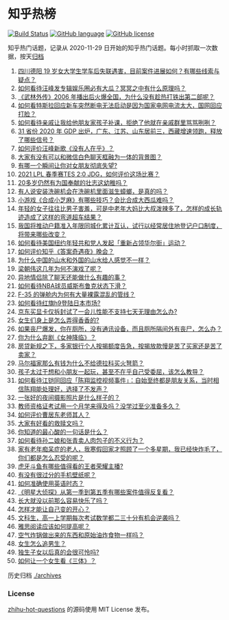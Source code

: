 # 知乎热榜
[![Build Status](https://github.com/ToWeLong/zhihu-hot-questions/workflows/CI/badge.svg)](https://github.com/ToWeLong/zhihu-hot-questions/actions)
[![GitHub language](https://img.shields.io/badge/language-golang-orange.svg)](https://golang.org/)
[![GitHub license](https://img.shields.io/github/license/ToWeLong/zhihu-hot-questions)](https://github.com/ToWeLong/zhihu-hot-questions/blob/main/LICENSE)

知乎热门话题，记录从 2020-11-29 日开始的知乎热门话题。每小时抓取一次数据，按天[归档](./archives)

<!-- BEGIN -->

1. [四川德阳 19 岁女大学生学车后失联遇害，目前案件进展如何？有哪些线索与疑点？](https://www.zhihu.com/question/442077436)
1. [如何看待汪峰发专辑娱乐圈必有大瓜？冥冥之中有什么原理吗？](https://www.zhihu.com/question/389238191)
1. [《武林外传》2006 年播出后火爆全国，为什么没有趁热打铁出第二部呢？](https://www.zhihu.com/question/440059226)
1. [如何看特斯拉回应新车突然断电无法启动是因为国家电网电流太大，国网回应打脸？](https://www.zhihu.com/question/442049252)
1. [如何看待亲戚让我给他朋友家孩子补课，拒绝了他就在亲戚群里骂骂咧咧？](https://www.zhihu.com/question/441427059)
1. [31 省份 2020 年 GDP 出炉，广东、江苏、山东居前三，西藏增速领跑，释放了哪些信号？](https://www.zhihu.com/question/441959527)
1. [如何评价汪峰新歌《没有人在乎》？](https://www.zhihu.com/question/442133570)
1. [大家有没有可以和微信白色聊天框融为一体的背景图？](https://www.zhihu.com/question/379486356)
1. [有哪一个瞬间让你对女朋友彻底失望?](https://www.zhihu.com/question/325481697)
1. [2021 LPL 春季赛TES 2:0 JDG，如何评价这场比赛？](https://www.zhihu.com/question/442184261)
1. [20多岁仍然有为国奉献的壮志这幼稚吗？](https://www.zhihu.com/question/441707965)
1. [有人说安装洗碗机会在洗碗机里面滋生蟑螂，是真的吗？](https://www.zhihu.com/question/45090578)
1. [小游戏《合成小芝麻》有哪些技巧？会比合成大西瓜难吗？](https://www.zhihu.com/question/441875120)
1. [年轻的女子往往比男子害羞，可是中老年大妈比大叔泼辣多了，怎样的成长轨迹造成了这样的弯道超车结果？](https://www.zhihu.com/question/436956581)
1. [我国将推动户籍准入年限同城化累计互认，试行以经常居住地登记户口制度，将带来哪些改变？](https://www.zhihu.com/question/442190036)
1. [如何看待美国纽约年轻共和党人发起「重新占领华尔街」运动？](https://www.zhihu.com/question/442154359)
1. [如何评价知乎《答案奇遇夜》晚会？](https://www.zhihu.com/question/441882176)
1. [为什么中国的山水和外国的山水给人感觉不一样？](https://www.zhihu.com/question/66202297)
1. [梁朝伟这几年为何不演戏了呢？](https://www.zhihu.com/question/434429412)
1. [异地情侣除了聊天还能做什么有趣的事？](https://www.zhihu.com/question/25065241)
1. [如何看待NBA球员威斯布鲁克状态下滑？](https://www.zhihu.com/question/441649213)
1. [F-35 的弹舱内为何有大量裸露混乱的管线？](https://www.zhihu.com/question/381871099)
1. [如何看待红旗h9登陆日本市场?](https://www.zhihu.com/question/441483195)
1. [京东买显卡仅拆封试了一会儿性能不支持七天无理由怎么办?](https://www.zhihu.com/question/419064671)
1. [女生们身上是怎么弄得香香的?](https://www.zhihu.com/question/285951733)
1. [如果丧尸爆发，你在厕所，没有通讯设备，而且厕所隔间外有丧尸，怎么办？](https://www.zhihu.com/question/432520725)
1. [你为什么弃剧《女神降临》？](https://www.zhihu.com/question/440465824)
1. [房贷新规之下，多家银行个人按揭额度告急，按揭放款慢是苦了买家还是苦了卖家？](https://www.zhihu.com/question/441135337)
1. [马尔福家那么有钱为什么不给德拉科买火弩箭？](https://www.zhihu.com/question/441865889)
1. [孩子太过于想和小朋友一起玩，甚至不在乎自己受委屈，该怎么教导？](https://www.zhihu.com/question/441465630)
1. [如何看待江铠同回应「陈翔监控视频事件」：自始至终都是朋友关系，当时相信陈翔能处理好，选择了不发声？](https://www.zhihu.com/question/442037797)
1. [一张好的夜间摄影照片是什么样子的？](https://www.zhihu.com/question/41387323)
1. [教师资格证考试用一个月学来得及吗？没学过至少准备多久？](https://www.zhihu.com/question/412569772)
1. [如何评价曹居东老师其人？](https://www.zhihu.com/question/30885520)
1. [大家有好看的救赎文吗？](https://www.zhihu.com/question/392423087)
1. [你知道的最心酸的一句话是什么？](https://www.zhihu.com/question/403124317)
1. [如何看待孙二娘和张青卖人肉包子的不义行为？](https://www.zhihu.com/question/351607218)
1. [家有老年痴呆症的老人，我寒假回家才照顾了一个多星期，我已经快炸毛了，你们都是怎么忍受的呢？](https://www.zhihu.com/question/39952242)
1. [虎牙斗鱼有哪些值得看的王者荣耀主播?](https://www.zhihu.com/question/434331729)
1. [有没有很过分的手机壁纸呢？](https://www.zhihu.com/question/313536857)
1. [如何准确使用英语时态？](https://www.zhihu.com/question/31924369)
1. [《明星大侦探》从第一季到第五季有哪些案件值得反复看？](https://www.zhihu.com/question/305086250)
1. [长大就没以前那么容易快乐了吗？](https://www.zhihu.com/question/439652828)
1. [怎样才能让自己变的开心？](https://www.zhihu.com/question/438865138)
1. [文科生，高一上学期每次考试数学都二三十分有机会逆袭吗？](https://www.zhihu.com/question/439648583)
1. [雅思阅读应该如何提高呢？](https://www.zhihu.com/question/50963601)
1. [空气炸锅做出来的东西和原始油炸食物一样吗？](https://www.zhihu.com/question/329986513)
1. [女生怎么追男生？](https://www.zhihu.com/question/20250938)
1. [独生子女以后真的会很可怜吗?](https://www.zhihu.com/question/441781505)
1. [如何让一个女生看《三体》？](https://www.zhihu.com/question/438629445)

<!-- END -->

历史归档 [./archives](./archives)


### License
[zhihu-hot-questions](https://github.com/towelong/zhihu-hot-questions) 的源码使用 MIT License 发布。